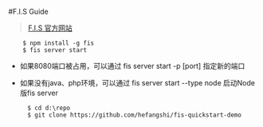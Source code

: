 #F.I.S Guide

>[F.I.S 官方网站](http://fis.baidu.com/)		

		$ npm install -g fis
		$ fis server start 

* 如果8080端口被占用，可以通过 fis server start -p [port] 指定新的端口

* 如果没有java、php环境，可以通过 fis server start --type node 启动Node版fis server

		$ cd d:\repo 
		$ git clone https://github.com/hefangshi/fis-quickstart-demo

